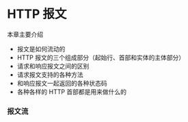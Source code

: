# HTTP 报文
本章主要介绍

- 报文是如何流动的
- HTTP 报文的三个组成部分（起始行、首部和实体的主体部分）
- 请求和响应报文之间的区别
- 请求报文支持的各种方法
- 和响应报文一起返回的各种状态码
- 各种各样的 HTTP 首部都是用来做什么的

### 报文流